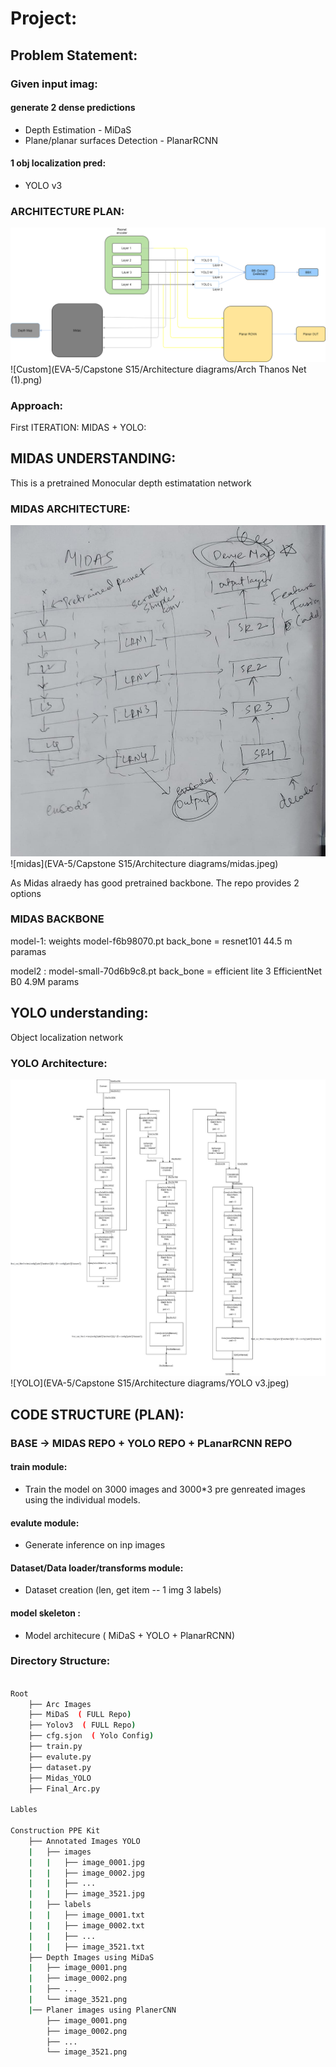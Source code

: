 
# Project:

## Problem Statement:
### Given input imag:

#### generate 2 dense predictions
- Depth Estimation - MiDaS
- Plane/planar surfaces Detection - PlanarRCNN

#### 1 obj localization pred:
- YOLO v3

### ARCHITECTURE PLAN:

![Custom](https://github.com/SainadhAmul/EVA-5/blob/main/Capstone%20S15/Architecture%20diagrams/Arch%20Thanos%20Net%20(1).png)
![Custom](EVA-5/Capstone S15/Architecture diagrams/Arch Thanos Net (1).png)


### Approach:

First ITERATION:
MIDAS + YOLO:




## MIDAS UNDERSTANDING:

This is a pretrained Monocular depth estimatation network

### MIDAS ARCHITECTURE:

![midas](https://github.com/SainadhAmul/EVA-5/blob/main/Capstone%20S15/Architecture%20diagrams/midas.jpeg)
![midas](EVA-5/Capstone S15/Architecture diagrams/midas.jpeg)

As Midas alraedy has good pretrained backbone. The repo provides 2 options

### MIDAS BACKBONE

model-1: weights model-f6b98070.pt 
back_bone = resnet101 44.5 m paramas

model2 : model-small-70d6b9c8.pt 
back_bone =  efficient lite 3 EfficientNet B0 4.9M params




## YOLO understanding:

Object localization network


### YOLO Architecture:

![YOLO](https://github.com/SainadhAmul/EVA-5/blob/main/Capstone%20S15/Architecture%20diagrams/YOLO%20v3.jpeg)
![YOLO](EVA-5/Capstone S15/Architecture diagrams/YOLO v3.jpeg)



## CODE STRUCTURE (PLAN):

### BASE -> MIDAS REPO + YOLO REPO + PLanarRCNN REPO

#### train module: 
- Train the model on 3000 images and 3000*3 pre genreated images using the individual models.

#### evalute module:
- Generate inference on inp images

#### Dataset/Data loader/transforms module:
- Dataset creation (len, get item -- 1 img 3 labels)

#### model skeleton :
- Model architecure ( MiDaS + YOLO + PlanarRCNN)


### Directory Structure:


```bash

Root
    ├── Arc Images 
    ├── MiDaS  ( FULL Repo) 
    ├── Yolov3  ( FULL Repo) 
    ├── cfg.sjon  ( Yolo Config) 
    ├── train.py  
    ├── evalute.py 
    ├── dataset.py
    ├── Midas_YOLO
    ├── Final_Arc.py      

Lables

Construction PPE Kit
    ├── Annotated Images YOLO
    |   ├── images
    |   |   ├── image_0001.jpg
    |   |   ├── image_0002.jpg
    |   |   ├── ...
    |   |   ├── image_3521.jpg
    |   ├── labels
    |   |   ├── image_0001.txt
    |   |   ├── image_0002.txt
    |   |   ├── ...
    |   |   ├── image_3521.txt
    ├── Depth Images using MiDaS
    |   ├── image_0001.png
    |   ├── image_0002.png
    |   ├── ...
    |   └── image_3521.png
    |── Planer images using PlanerCNN
        ├── image_0001.png
        ├── image_0002.png
        ├── ...
        └── image_3521.png    
```

